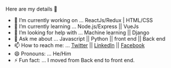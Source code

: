  Here are my details 👋
 
 - 🔭 I’m currently working on ... ReactJs/Redux | HTML/CSS
 - 🌱 I’m currently learning ... Node.js/Express || VueJs
 - 🤔 I’m looking for help with ... Machine learning || Django
 - 💬 Ask me about ... Javascript || Python || front end || Back end
 - 📫 How to reach me: ... [Twitter](https://twitter.com/rohansb540) || [LinkedIn](https://www.linkedin.com/in/rohan-sharma-532847129) || [Facebook](https://www.facebook.com/rbohre.rb7)
 - 😄 Pronouns: ... He/Him
 - ⚡ Fun fact: ... I moved from Back end to front end.

<!--
**rohans540/rohans540** is a ✨ _special_ ✨ repository because its `README.md` (this file) appears on your GitHub profile.
-->

